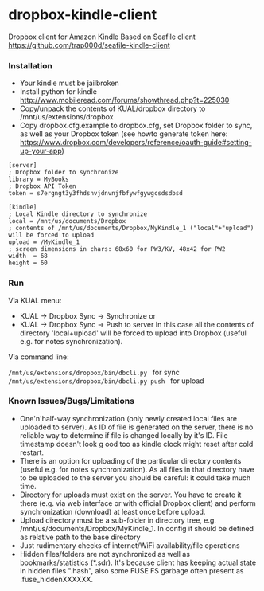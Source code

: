 # dropbox-kindle-client
Dropbox client for Amazon Kindle
Based on Seafile client https://github.com/trap000d/seafile-kindle-client
 
### Installation

- Your kindle must be jailbroken
- Install python for kindle http://www.mobileread.com/forums/showthread.php?t=225030
- Copy/unpack the contents of KUAL/dropbox directory to /mnt/us/extensions/dropbox
- Copy dropbox.cfg.example to dropbox.cfg, set Dropbox folder to sync, as well as your Dropbox token (see howto generate token here: https://www.dropbox.com/developers/reference/oauth-guide#setting-up-your-app)

```
[server]
; Dropbox folder to synchronize
library = MyBooks
; Dropbox API Token
token = s7ergngt3y3fhdsnvjdnvnjfbfywfgywgcsdsdbsd

[kindle]
; Local Kindle directory to synchronize
local = /mnt/us/documents/Dropbox
; contents of /mnt/us/documents/Dropbox/MyKindle_1 ("local"+"upload") will be forced to upload
upload = /MyKindle_1
; screen dimensions in chars: 68x60 for PW3/KV, 48x42 for PW2
width  = 68
height = 60
```

### Run 

Via KUAL menu:
- KUAL -> Dropbox Sync -> Synchronize
or
- KUAL -> Dropbox Sync -> Push to server
In this case all the contents of directory 'local+upload' will be forced to upload into Dropbox (useful e.g. for notes synchronization).

Via command line:

```/mnt/us/extensions/dropbox/bin/dbcli.py ``` for sync
```/mnt/us/extensions/dropbox/bin/dbcli.py push ``` for upload

### Known Issues/Bugs/Limitations
- One'n'half-way synchronization (only newly created local files are uploaded to server). As ID of file is generated on the server, there is no reliable way to determine if file is changed locally by it's ID. File timestamp doesn't look g
ood too as kindle clock might reset after cold restart.
- There is an option for uploading of the particular directory contents (useful e.g. for notes synchronization). As all files in that directory have to be uploaded to the server you should be careful: it could take much time.
- Directory for uploads must exist on the server. You have to create it there (e.g. via web interface or with official Dropbox client) and perform synchronization (download) at least once before upload.
- Upload directory must be a sub-folder in directory tree, e.g. /mnt/us/documents/Dropbox/MyKindle_1. In config it should be defined as relative path to the base directory
- Just rudimentary checks of internet/WiFi availability/file operations
- Hidden files/folders are not synchronized as well as bookmarks/statistics (*.sdr). It's because client has keeping actual state in hidden files ".hash", also some FUSE FS garbage often present as .fuse_hiddenXXXXXX.
